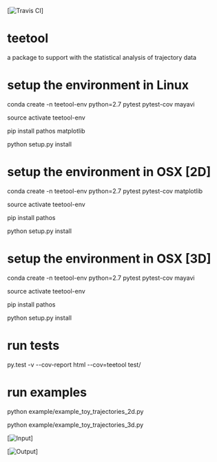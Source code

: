 [![Travis CI](https://travis-ci.com/WillemEerland/teetool.svg?token=vgGUTGsaoutqpevkkMq4&branch=master)]

# teetool
a package to support with the statistical analysis of trajectory data

# setup the environment in Linux

conda create -n teetool-env python=2.7 pytest pytest-cov mayavi

source activate teetool-env

pip install pathos matplotlib

python setup.py install

# setup the environment in OSX [2D]

conda create -n teetool-env python=2.7 pytest pytest-cov matplotlib

source activate teetool-env

pip install pathos

python setup.py install

# setup the environment in OSX [3D]

conda create -n teetool-env python=2.7 pytest pytest-cov mayavi

source activate teetool-env

pip install pathos

python setup.py install

# run tests

py.test -v --cov-report html --cov=teetool test/

# run examples

python example/example_toy_trajectories_2d.py

python example/example_toy_trajectories_3d.py

[![Input](https://www.southampton.ac.uk/~wje1n13/teetool/1_input.png)]

[![Output](https://www.southampton.ac.uk/~wje1n13/teetool/2_result.png)]


